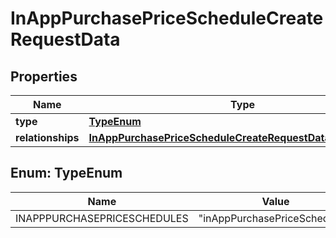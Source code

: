 

# InAppPurchasePriceScheduleCreateRequestData


## Properties

| Name | Type | Description | Notes |
|------------ | ------------- | ------------- | -------------|
|**type** | [**TypeEnum**](#TypeEnum) |  |  |
|**relationships** | [**InAppPurchasePriceScheduleCreateRequestDataRelationships**](InAppPurchasePriceScheduleCreateRequestDataRelationships.md) |  |  |



## Enum: TypeEnum

| Name | Value |
|---- | -----|
| INAPPPURCHASEPRICESCHEDULES | &quot;inAppPurchasePriceSchedules&quot; |



